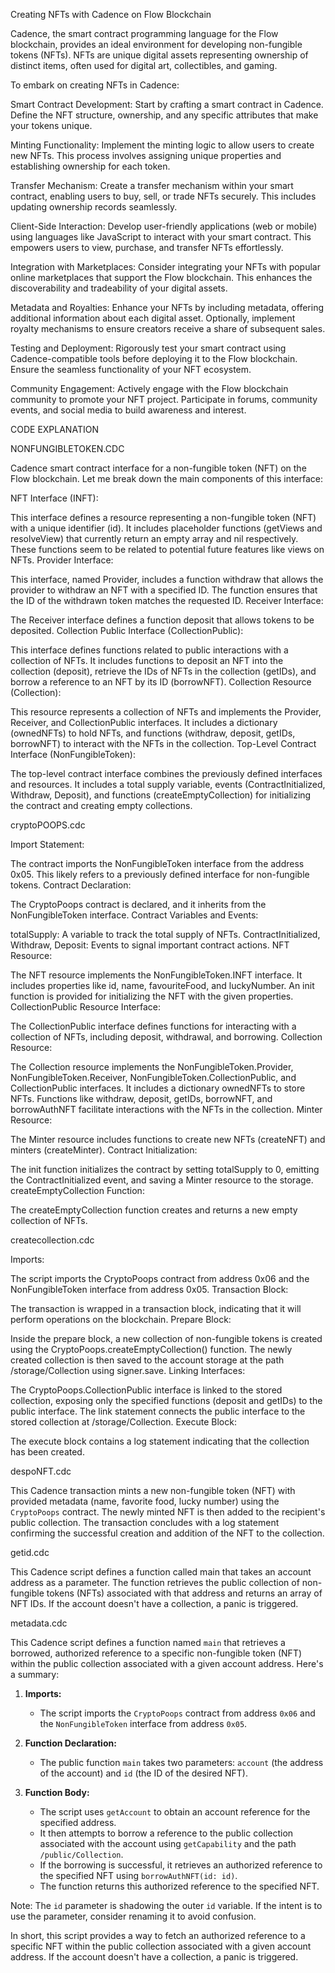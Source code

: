 Creating NFTs with Cadence on Flow Blockchain

Cadence, the smart contract programming language for the Flow blockchain, provides an ideal environment for developing non-fungible tokens (NFTs). NFTs are unique digital assets representing ownership of distinct items, often used for digital art, collectibles, and gaming.

To embark on creating NFTs in Cadence:

Smart Contract Development:
Start by crafting a smart contract in Cadence. Define the NFT structure, ownership, and any specific attributes that make your tokens unique.

Minting Functionality:
Implement the minting logic to allow users to create new NFTs. This process involves assigning unique properties and establishing ownership for each token.

Transfer Mechanism:
Create a transfer mechanism within your smart contract, enabling users to buy, sell, or trade NFTs securely. This includes updating ownership records seamlessly.

Client-Side Interaction:
Develop user-friendly applications (web or mobile) using languages like JavaScript to interact with your smart contract. This empowers users to view, purchase, and transfer NFTs effortlessly.

Integration with Marketplaces:
Consider integrating your NFTs with popular online marketplaces that support the Flow blockchain. This enhances the discoverability and tradeability of your digital assets.

Metadata and Royalties:
Enhance your NFTs by including metadata, offering additional information about each digital asset. Optionally, implement royalty mechanisms to ensure creators receive a share of subsequent sales.

Testing and Deployment:
Rigorously test your smart contract using Cadence-compatible tools before deploying it to the Flow blockchain. Ensure the seamless functionality of your NFT ecosystem.

Community Engagement:
Actively engage with the Flow blockchain community to promote your NFT project. Participate in forums, community events, and social media to build awareness and interest.


CODE EXPLANATION

NONFUNGIBLETOKEN.CDC

 Cadence smart contract interface for a non-fungible token (NFT) on the Flow blockchain. Let me break down the main components of this interface:

NFT Interface (INFT):

This interface defines a resource representing a non-fungible token (NFT) with a unique identifier (id).
It includes placeholder functions (getViews and resolveView) that currently return an empty array and nil respectively. These functions seem to be related to potential future features like views on NFTs.
Provider Interface:

This interface, named Provider, includes a function withdraw that allows the provider to withdraw an NFT with a specified ID. The function ensures that the ID of the withdrawn token matches the requested ID.
Receiver Interface:

The Receiver interface defines a function deposit that allows tokens to be deposited.
Collection Public Interface (CollectionPublic):

This interface defines functions related to public interactions with a collection of NFTs.
It includes functions to deposit an NFT into the collection (deposit), retrieve the IDs of NFTs in the collection (getIDs), and borrow a reference to an NFT by its ID (borrowNFT).
Collection Resource (Collection):

This resource represents a collection of NFTs and implements the Provider, Receiver, and CollectionPublic interfaces.
It includes a dictionary (ownedNFTs) to hold NFTs, and functions (withdraw, deposit, getIDs, borrowNFT) to interact with the NFTs in the collection.
Top-Level Contract Interface (NonFungibleToken):

The top-level contract interface combines the previously defined interfaces and resources.
It includes a total supply variable, events (ContractInitialized, Withdraw, Deposit), and functions (createEmptyCollection) for initializing the contract and creating empty collections.

cryptoPOOPS.cdc

Import Statement:

The contract imports the NonFungibleToken interface from the address 0x05. This likely refers to a previously defined interface for non-fungible tokens.
Contract Declaration:

The CryptoPoops contract is declared, and it inherits from the NonFungibleToken interface.
Contract Variables and Events:

totalSupply: A variable to track the total supply of NFTs.
ContractInitialized, Withdraw, Deposit: Events to signal important contract actions.
NFT Resource:

The NFT resource implements the NonFungibleToken.INFT interface.
It includes properties like id, name, favouriteFood, and luckyNumber.
An init function is provided for initializing the NFT with the given properties.
CollectionPublic Resource Interface:

The CollectionPublic interface defines functions for interacting with a collection of NFTs, including deposit, withdrawal, and borrowing.
Collection Resource:

The Collection resource implements the NonFungibleToken.Provider, NonFungibleToken.Receiver, NonFungibleToken.CollectionPublic, and CollectionPublic interfaces.
It includes a dictionary ownedNFTs to store NFTs.
Functions like withdraw, deposit, getIDs, borrowNFT, and borrowAuthNFT facilitate interactions with the NFTs in the collection.
Minter Resource:

The Minter resource includes functions to create new NFTs (createNFT) and minters (createMinter).
Contract Initialization:

The init function initializes the contract by setting totalSupply to 0, emitting the ContractInitialized event, and saving a Minter resource to the storage.
createEmptyCollection Function:

The createEmptyCollection function creates and returns a new empty collection of NFTs.

createcollection.cdc

Imports:

The script imports the CryptoPoops contract from address 0x06 and the NonFungibleToken interface from address 0x05.
Transaction Block:

The transaction is wrapped in a transaction block, indicating that it will perform operations on the blockchain.
Prepare Block:

Inside the prepare block, a new collection of non-fungible tokens is created using the CryptoPoops.createEmptyCollection() function.
The newly created collection is then saved to the account storage at the path /storage/Collection using signer.save.
Linking Interfaces:

The CryptoPoops.CollectionPublic interface is linked to the stored collection, exposing only the specified functions (deposit and getIDs) to the public interface.
The link statement connects the public interface to the stored collection at /storage/Collection.
Execute Block:

The execute block contains a log statement indicating that the collection has been created.

despoNFT.cdc

This Cadence transaction mints a new non-fungible token (NFT) with provided metadata (name, favorite food, lucky number) using the `CryptoPoops` contract. The newly minted NFT is then added to the recipient's public collection. The transaction concludes with a log statement confirming the successful creation and addition of the NFT to the collection.


getid.cdc

This Cadence script defines a function called main that takes an account address as a parameter. The function retrieves the public collection of non-fungible tokens (NFTs) associated with that address and returns an array of NFT IDs. If the account doesn't have a collection, a panic is triggered.

metadata.cdc

This Cadence script defines a function named `main` that retrieves a borrowed, authorized reference to a specific non-fungible token (NFT) within the public collection associated with a given account address. Here's a summary:

1. **Imports:**
   - The script imports the `CryptoPoops` contract from address `0x06` and the `NonFungibleToken` interface from address `0x05`.

2. **Function Declaration:**
   - The public function `main` takes two parameters: `account` (the address of the account) and `id` (the ID of the desired NFT).

3. **Function Body:**
   - The script uses `getAccount` to obtain an account reference for the specified address.
   - It then attempts to borrow a reference to the public collection associated with the account using `getCapability` and the path `/public/Collection`.
   - If the borrowing is successful, it retrieves an authorized reference to the specified NFT using `borrowAuthNFT(id: id)`.
   - The function returns this authorized reference to the specified NFT.

Note: The `id` parameter is shadowing the outer `id` variable. If the intent is to use the parameter, consider renaming it to avoid confusion.

In short, this script provides a way to fetch an authorized reference to a specific NFT within the public collection associated with a given account address. If the account doesn't have a collection, a panic is triggered.






